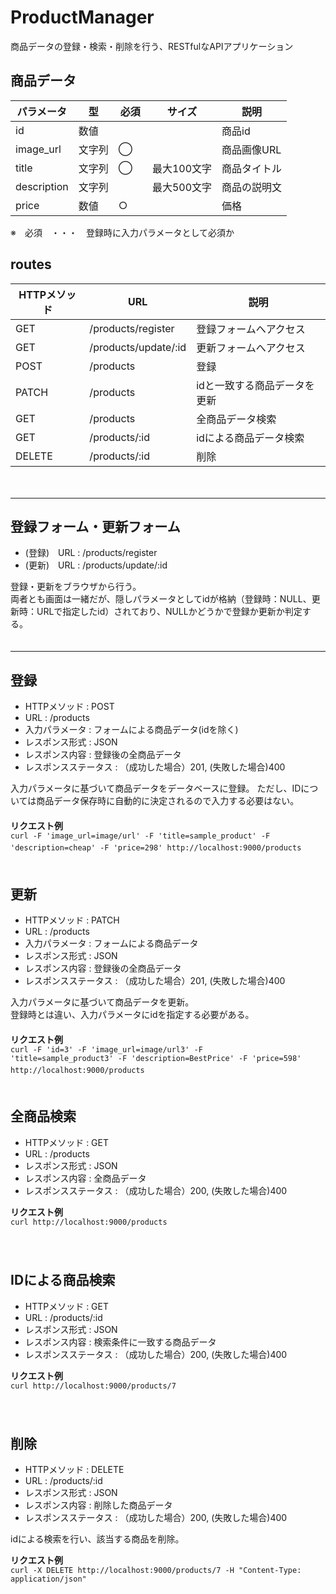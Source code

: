 # ProductManager

商品データの登録・検索・削除を行う、RESTfulなAPIアプリケーション  

## 商品データ  
| パラメータ | 型　| 必須 | サイズ | 説明　|  
| ---- | ---- | ---- | ---- | ---- |  
| id | 数値 |  | 　 | 商品id |  
| image_url | 文字列 | ◯　| 　 | 商品画像URL |  
| title | 文字列 | ◯　| 最大100文字 | 商品タイトル |  
| description | 文字列 |  　| 最大500文字 | 商品の説明文 |  
| price | 数値 | ○ | 　 | 価格 |  
※　必須　・・・　登録時に入力パラメータとして必須か  


## routes  

| HTTPメソッド | URL | 説明 |  
| ---- | ---- | ---- |  
| GET | /products/register | 登録フォームへアクセス |  
| GET | /products/update/:id | 更新フォームへアクセス |  
| POST | /products | 登録 |  
| PATCH | /products | idと一致する商品データを更新 |
| GET | /products | 全商品データ検索 |  
| GET | /products/:id | idによる商品データ検索 |  
| DELETE | /products/:id | 削除 |  
　　  

----------------

## 登録フォーム・更新フォーム
- (登録)　URL : /products/register
- (更新)　URL : /products/update/:id

登録・更新をブラウザから行う。  
両者とも画面は一緒だが、隠しパラメータとしてidが格納（登録時：NULL、更新時：URLで指定したid）されており、NULLかどうかで登録か更新か判定する。  
　　  
    
----------------

## 登録
- HTTPメソッド : POST
- URL : /products
- 入力パラメータ : フォームによる商品データ(idを除く)  
- レスポンス形式 : JSON  
- レスポンス内容 : 登録後の全商品データ  
- レスポンスステータス : （成功した場合）201, (失敗した場合)400

入力パラメータに基づいて商品データをデータベースに登録。
ただし、IDについては商品データ保存時に自動的に決定されるので入力する必要はない。  
　  
**リクエスト例**  
<code>curl -F 'image_url=image/url' -F 'title=sample_product' -F 'description=cheap' -F 'price=298' http://localhost:9000/products</code>
　  
　  
   
## 更新  
- HTTPメソッド : PATCH  
- URL : /products
- 入力パラメータ : フォームによる商品データ
- レスポンス形式 : JSON  
- レスポンス内容 : 登録後の全商品データ  
- レスポンスステータス : （成功した場合）201, (失敗した場合)400

入力パラメータに基づいて商品データを更新。  
登録時とは違い、入力パラメータにidを指定する必要がある。  
　　  
**リクエスト例**  
<code>curl -F 'id=3' -F 'image_url=image/url3' -F 'title=sample_product3' -F 'description=BestPrice' -F 'price=598' http://localhost:9000/products</code>
　  
　  

## 全商品検索  
- HTTPメソッド : GET  
- URL : /products  
- レスポンス形式 : JSON  
- レスポンス内容 : 全商品データ
- レスポンスステータス : （成功した場合）200, (失敗した場合)400

**リクエスト例**  
<code>curl http://localhost:9000/products</code>  
　  
　  

## IDによる商品検索   
- HTTPメソッド : GET  
- URL : /products/:id  
- レスポンス形式 : JSON  
- レスポンス内容 : 検索条件に一致する商品データ
- レスポンスステータス : （成功した場合）200, (失敗した場合)400

**リクエスト例**  
<code>curl http://localhost:9000/products/7</code>  
　  
　  
   
## 削除
- HTTPメソッド : DELETE  
- URL : /products/:id  
- レスポンス形式 : JSON  
- レスポンス内容 : 削除した商品データ
- レスポンスステータス : （成功した場合）200, (失敗した場合)400
  
idによる検索を行い、該当する商品を削除。  

**リクエスト例**  
<code>curl -X DELETE http://localhost:9000/products/7 -H "Content-Type: application/json"</code>
